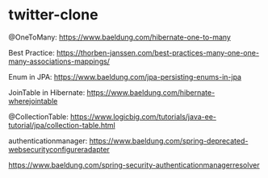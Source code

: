 # twitter-clone

@OneToMany:
https://www.baeldung.com/hibernate-one-to-many

Best Practice:
https://thorben-janssen.com/best-practices-many-one-one-many-associations-mappings/

Enum in JPA:
https://www.baeldung.com/jpa-persisting-enums-in-jpa

JoinTable in Hibernate:
https://www.baeldung.com/hibernate-wherejointable

@CollectionTable:
https://www.logicbig.com/tutorials/java-ee-tutorial/jpa/collection-table.html


authenticationmanager:
https://www.baeldung.com/spring-deprecated-websecurityconfigureradapter

https://www.baeldung.com/spring-security-authenticationmanagerresolver
